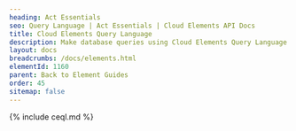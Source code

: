 ```yaml
---
heading: Act Essentials
seo: Query Language | Act Essentials | Cloud Elements API Docs
title: Cloud Elements Query Language
description: Make database queries using Cloud Elements Query Language.
layout: docs
breadcrumbs: /docs/elements.html
elementId: 1160
parent: Back to Element Guides
order: 45
sitemap: false
---
```


{% include ceql.md %}
